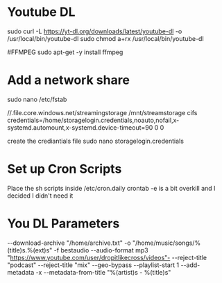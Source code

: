 # Youtube DL
sudo curl -L https://yt-dl.org/downloads/latest/youtube-dl -o /usr/local/bin/youtube-dl
sudo chmod a+rx /usr/local/bin/youtube-dl

#FFMPEG
sudo apt-get -y install ffmpeg


# Add a network share
sudo nano /etc/fstab

//.file.core.windows.net/streamingstorage              /mnt/streamstorage            cifs credentials=/home/storagelogin.credentials,noauto,nofail,x-systemd.automount,x-systemd.device-timeout=90 0       0

create the crediantials file
sudo nano storagelogin.credentials

# Set up Cron Scripts

Place the sh scripts inside /etc/cron.daily
crontab -e is a bit overkill and I decided I didn't need it



# You DL Parameters
--download-archive "/home/archive.txt" -o "/home/music/songs/%(title)s.%(ext)s" -f bestaudio --audio-format mp3 "https://www.youtube.com/user/dropitlikecross/videos"- --reject-title "podcast" --reject-title "mix" --geo-bypass --playlist-start 1 --add-metadata -x --metadata-from-title "%(artist)s - %(title)s"

